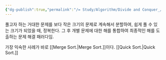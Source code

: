 ```yaml
---
{"dg-publish":true,"permalink":"/= Study/Algorithm/Divide and Conquer_/","created":"2023-12-04T23:04:02.000+09:00","updated":"2025-01-14T15:33:43.000+09:00"}
---
```


풀고자 하는 거대한 문제를 보다 작은 크기의 문제로 계속해서 분할하여, 쉽게 풀 수 있는 크기가 되었을 때, 정복한다. 그 후 개별 문제에 대한 해를 통합하여 최종적인 해를 도출하는 문제 해결 패러다임.


가장 익숙한 사례가 바로 [[Merge Sort.\|Merge Sort.]]이다.
[[Quick Sort.\|Quick Sort.]]
